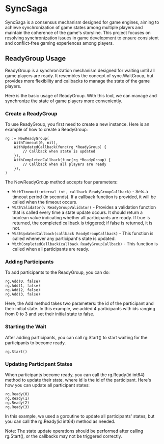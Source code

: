 # SyncSaga

SyncSaga is a consensus mechanism designed for game engines, aiming to achieve synchronization of game states among multiple players and maintain the coherence of the game's storyline. This project focuses on resolving synchronization issues in game development to ensure consistent and conflict-free gaming experiences among players.

## ReadyGroup Usage

ReadyGroup is a synchronization mechanism designed for waiting until all game players are ready. It resembles the concept of sync.WaitGroup, but provides more flexibility and callbacks to manage the state of the game players.

Here is the basic usage of ReadyGroup. With this tool, we can manage and synchronize the state of game players more conveniently.

### Create a ReadyGroup

To use ReadyGroup, you first need to create a new instance. Here is an example of how to create a ReadyGroup:

```golang
rg := NewReadyGroup(
    WithTimeout(0, nil),
    WithUpdatedCallback(func(rg *ReadyGroup) {
        // Callback when state is updated
    }),
    WithCompletedCallback(func(rg *ReadyGroup) {
        // Callback when all players are ready
    }),
)
```

The NewReadyGroup method accepts four parameters:

* `WithTimeout(interval int, callback ReadyGroupCallback)` - Sets a timeout period (in seconds). If a callback function is provided, it will be called when the timeout occurs.
* `WithValidator(v ReadyGroupValidator)` - Provides a validation function that is called every time a state update occurs. It should return a boolean value indicating whether all participants are ready. If true is returned, the completed callback is triggered; if false is returned, it is not.
* `WithUpdatedCallback(callback ReadyGroupCallback)` - This function is called whenever any participant's state is updated.
* `WithCompletedCallback(callback ReadyGroupCallback)` - This function is called when all participants are ready.

### Adding Participants

To add participants to the ReadyGroup, you can do:

```golang
rg.Add(0, false)
rg.Add(1, false)
rg.Add(2, false)
rg.Add(3, false)
```

Here, the Add method takes two parameters: the id of the participant and their initial state. In this example, we added 4 participants with ids ranging from 0 to 3 and set their initial state to false.

### Starting the Wait

After adding participants, you can call rg.Start() to start waiting for the participants to become ready.

```golang
rg.Start()
```

### Updating Participant States

When participants become ready, you can call the rg.Ready(id int64) method to update their state, where id is the id of the participant. Here's how you can update all participant states:

```golang
rg.Ready(0)
rg.Ready(1)
rg.Ready(2)
rg.Ready(3)
```

In this example, we used a goroutine to update all participants' states, but you can call the rg.Ready(id int64) method as needed.

Note: The state update operations should be performed after calling rg.Start(), or the callbacks may not be triggered correctly.
